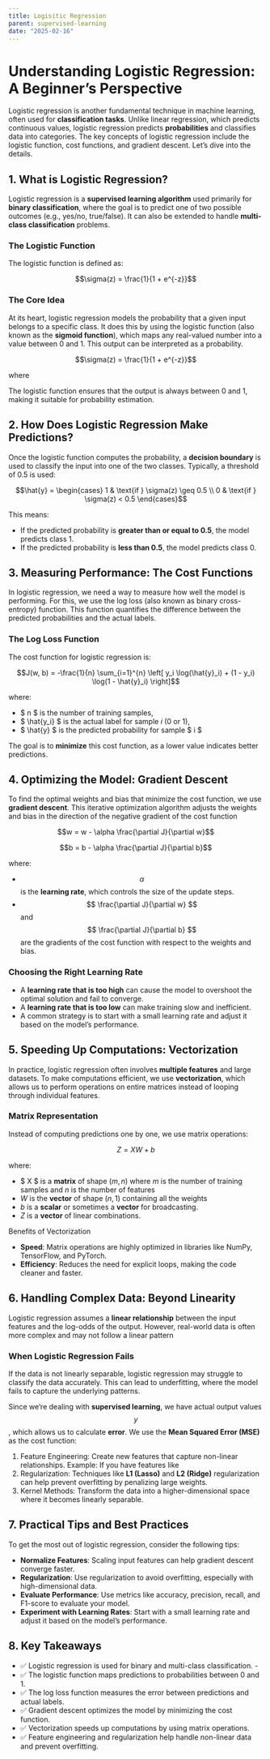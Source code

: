 ```yaml
---
title: Logisitic Regression
parent: supervised-learning
date: "2025-02-16"
---
```


# Understanding Logistic Regression: A Beginner’s Perspective

Logistic regression is another fundamental technique in machine learning, often used for **classification tasks**. Unlike linear regression, which predicts continuous values, logistic regression predicts **probabilities** and classifies data into categories. The key concepts of logistic regression include the logistic function, cost functions, and gradient descent. Let’s dive into the details.

## 1. What is Logistic Regression?

Logistic regression is a **supervised learning algorithm** used primarily for **binary classification**, where the goal is to predict one of two possible outcomes (e.g., yes/no, true/false). It can also be extended to handle **multi-class classification** problems.

### The Logistic Function

The logistic function is defined as:

```math
\sigma(z) = \frac{1}{1 + e^{-z}}
```

### The Core Idea

At its heart, logistic regression models the probability that a given input belongs to a specific class. It does this by using the logistic function (also known as the **sigmoid function**), which maps any real-valued number into a value between 0 and 1. This output can be interpreted as a probability.

```math
\sigma(z) = \frac{1}{1 + e^{-z}}
```

where

The logistic function ensures that the output is always between 0 and 1, making it suitable for probability estimation.

## 2. How Does Logistic Regression Make Predictions?

Once the logistic function computes the probability, a **decision boundary** is used to classify the input into one of the two classes. Typically, a threshold of 0.5 is used:

```math
\hat{y} =
\begin{cases}
1 & \text{if } \sigma(z) \geq 0.5 \\
0 & \text{if } \sigma(z) < 0.5
\end{cases}
```

This means:

- If the predicted probability is **greater than or equal to 0.5**, the model predicts class 1.
- If the predicted probability is **less than 0.5**, the model predicts class 0.

## 3. Measuring Performance: The Cost Functions

In logistic regression, we need a way to measure how well the model is performing. For this, we use the log loss (also known as binary cross-entropy) function. This function quantifies the difference between the predicted probabilities and the actual labels.

### The Log Loss Function

The cost function for logistic regression is:

```math
J(w, b) = -\frac{1}{n} \sum_{i=1}^{n} \left[ y_i \log(\hat{y}_i) + (1 - y_i) \log(1 - \hat{y}_i) \right]
```

where:

- $ n $ is the number of training samples,
- $ \hat{y_i} $ is the actual label for sample $i$ (0 or 1),
- $ \hat{y} $ is the predicted probability for sample $ i $

The goal is to **minimize** this cost function, as a lower value indicates better predictions.

## 4. Optimizing the Model: Gradient Descent

To find the optimal weights and bias that minimize the cost function, we use **gradient descent**. This iterative optimization algorithm adjusts the weights and bias in the direction of the negative gradient of the cost function

```math
w = w - \alpha \frac{\partial J}{\partial w}
```

```math
b = b - \alpha \frac{\partial J}{\partial b}
```

where:

- $$\alpha$$ is the **learning rate**, which controls the size of the update steps.
- $$ \frac{\partial J}{\partial w} $$ and $$ \frac{\partial J}{\partial b} $$ are the gradients of the cost function with respect to the weights and bias.

### Choosing the Right Learning Rate

- A **learning rate that is too high** can cause the model to overshoot the optimal solution and fail to converge.
- A **learning rate that is too low** can make training slow and inefficient.
- A common strategy is to start with a small learning rate and adjust it based on the model’s performance.

## 5. Speeding Up Computations: Vectorization

In practice, logistic regression often involves **multiple features** and large datasets. To make computations efficient, we use **vectorization**, which allows us to perform operations on entire matrices instead of looping through individual features.

### Matrix Representation

Instead of computing predictions one by one, we use matrix operations:

```math
Z = XW + b
```

where:

- $ X $ is a **matrix** of shape ($m,n$) where $m$ is the number of training samples and $n$ is the number of features
- $W$ is the **vector** of shape ($n,1$) containing all the weights
- $b$ is a **scalar** or sometimes a **vector** for broadcasting.
- $Z$ is a **vector** of linear combinations.

Benefits of Vectorization

- **Speed**: Matrix operations are highly optimized in libraries like NumPy, TensorFlow, and PyTorch.
- **Efficiency**: Reduces the need for explicit loops, making the code cleaner and faster.

## 6. Handling Complex Data: Beyond Linearity

Logistic regression assumes a **linear relationship** between the input features and the log-odds of the output. However, real-world data is often more complex and may not follow a linear pattern

### When Logistic Regression Fails

If the data is not linearly separable, logistic regression may struggle to classify the data accurately. This can lead to underfitting, where the model fails to capture the underlying patterns.

Since we’re dealing with **supervised learning**, we have actual output values $$ y $$, which allows us to calculate **error**. We use the **Mean Squared Error (MSE)** as the cost function:

1. Feature Engineering: Create new features that capture non-linear relationships. Example: If you have features like
2. Regularization: Techniques like **L1 (Lasso)** and **L2 (Ridge)** regularization can help prevent overfitting by penalizing large weights.
3. Kernel Methods: Transform the data into a higher-dimensional space where it becomes linearly separable.

## 7. Practical Tips and Best Practices

To get the most out of logistic regression, consider the following tips:

- **Normalize Features**: Scaling input features can help gradient descent converge faster.
- **Regularization**: Use regularization to avoid overfitting, especially with high-dimensional data.
- **Evaluate Performance**: Use metrics like accuracy, precision, recall, and F1-score to evaluate your model.
- **Experiment with Learning Rates**: Start with a small learning rate and adjust it based on the model’s performance.

## 8. Key Takeaways

- ✅ Logistic regression is used for binary and multi-class classification. -
- ✅ The logistic function maps predictions to probabilities between 0 and 1.
- ✅ The log loss function measures the error between predictions and actual labels.
- ✅ Gradient descent optimizes the model by minimizing the cost function.
- ✅ Vectorization speeds up computations by using matrix operations.
- ✅ Feature engineering and regularization help handle non-linear data and prevent overfitting.
